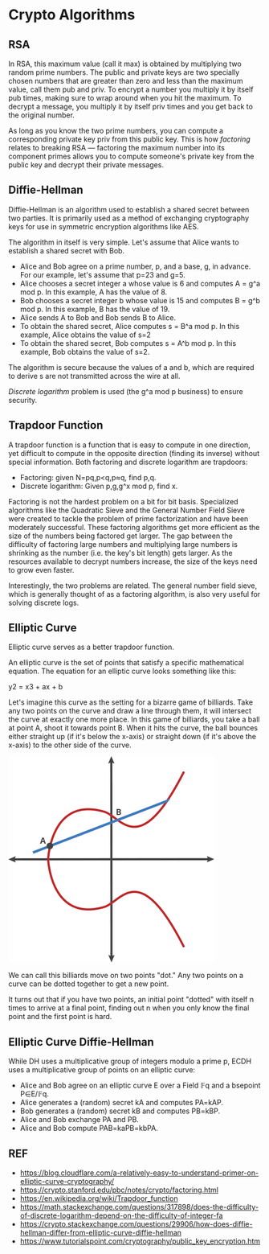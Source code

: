 # Crypto Algorithms
## RSA
In RSA, this maximum value (call it max) is obtained by multiplying two random prime numbers.
The public and private keys are two specially chosen numbers that are greater than zero and less than the maximum value, call them pub and priv.
To encrypt a number you multiply it by itself pub times, making sure to wrap around when you hit the maximum.
To decrypt a message, you multiply it by itself priv times and you get back to the original number.

As long as you know the two prime numbers, you can compute a corresponding private key priv from this public key.
This is how *factoring* relates to breaking RSA — factoring the maximum number into its component primes
allows you to compute someone's private key from the public key and decrypt their private messages.

## Diffie-Hellman
Diffie-Hellman is an algorithm used to establish a shared secret between two parties. It is primarily used as a method of exchanging cryptography keys for use in symmetric encryption algorithms like AES.

The algorithm in itself is very simple. Let's assume that Alice wants to establish a shared secret with Bob.

* Alice and Bob agree on a prime number, p, and a base, g, in advance. For our example, let's assume that p=23 and g=5.
* Alice chooses a secret integer a whose value is 6 and computes A = g^a mod p. In this example, A has the value of 8.
* Bob chooses a secret integer b whose value is 15 and computes B = g^b mod p. In this example, B has the value of 19.
* Alice sends A to Bob and Bob sends B to Alice.
* To obtain the shared secret, Alice computes s = B^a mod p. In this example, Alice obtains the value of s=2
* To obtain the shared secret, Bob computes s = A^b mod p. In this example, Bob obtains the value of s=2.

The algorithm is secure because the values of a and b, which are required to derive s are not transmitted across the wire at all.

*Discrete logarithm* problem is used (the g^a mod p business) to ensure security.

## Trapdoor Function
A trapdoor function is a function that is easy to compute in one direction, yet difficult to compute in the opposite direction (finding its inverse) without special information.
Both factoring and discrete logarithm are trapdoors:

* Factoring: given N=pq,p<q,p≈q, find p,q.
* Discrete logarithm: Given p,g,g^x mod p, find x.

Factoring is not the hardest problem on a bit for bit basis. Specialized algorithms like the Quadratic Sieve and the General Number Field Sieve were created to tackle the problem of prime factorization and have been moderately successful.
These factoring algorithms get more efficient as the size of the numbers being factored get larger. The gap between the difficulty of factoring large numbers and multiplying large numbers is shrinking as the number (i.e. the key's bit length) gets larger. As the resources available to decrypt numbers increase, the size of the keys need to grow even faster.

Interestingly, the two problems are related. The general number field sieve, which is generally thought of as a factoring algorithm, is also very useful for solving discrete logs.

## Elliptic Curve
Elliptic curve serves as a better trapdoor function.

An elliptic curve is the set of points that satisfy a specific mathematical equation. The equation for an elliptic curve looks something like this:

y2 = x3 + ax + b

Let's imagine this curve as the setting for a bizarre game of billiards. Take any two points on the curve and draw a line through them, it will intersect the curve at exactly one more place. In this game of billiards, you take a ball at point A, shoot it towards point B. When it hits the curve, the ball bounces either straight up (if it's below the x-axis) or straight down (if it's above the x-axis) to the other side of the curve.

![Elliptic curve](img/elliptic_curve.gif)

We can call this billiards move on two points "dot." Any two points on a curve can be dotted together to get a new point.

It turns out that if you have two points, an initial point "dotted" with itself n times to arrive at a final point, finding out n when you only know the final point and the first point is hard.

## Elliptic Curve Diffie-Hellman

While DH uses a multiplicative group of integers modulo a prime p, ECDH uses a multiplicative group of points on an elliptic curve:
* Alice and Bob agree on an elliptic curve E over a Field 𝔽q and a bsepoint P∈E/𝔽q.
* Alice generates a (random) secret kA and computes PA=kAP.
* Bob generates a (random) secret kB and computes PB=kBP.
* Alice and Bob exchange PA and PB.
* Alice and Bob compute PAB=kaPB=kbPA.

## REF
* https://blog.cloudflare.com/a-relatively-easy-to-understand-primer-on-elliptic-curve-cryptography/
* https://crypto.stanford.edu/pbc/notes/crypto/factoring.html
* https://en.wikipedia.org/wiki/Trapdoor_function
* https://math.stackexchange.com/questions/317898/does-the-difficulty-of-discrete-logarithm-depend-on-the-difficulty-of-integer-fa
* https://crypto.stackexchange.com/questions/29906/how-does-diffie-hellman-differ-from-elliptic-curve-diffie-hellman
* https://www.tutorialspoint.com/cryptography/public_key_encryption.htm
